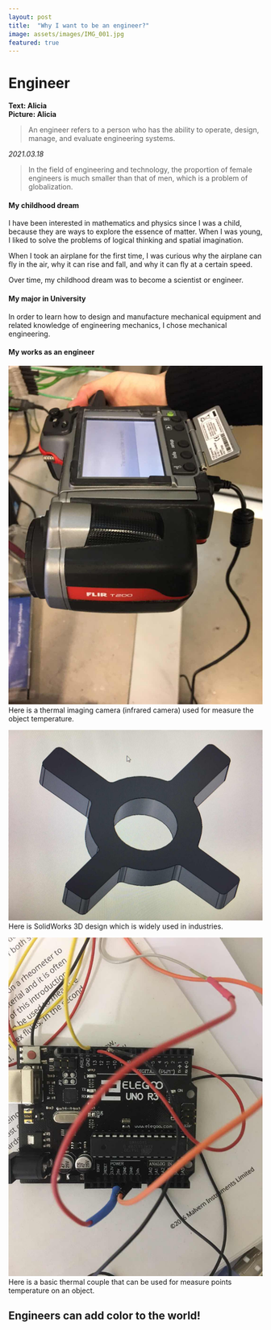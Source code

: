 ```yaml
---
layout: post
title:  "Why I want to be an engineer?"
image: assets/images/IMG_001.jpg
featured: true
---
```


# Engineer
**Text: Alicia**  
**Picture: Alicia**  

> An engineer refers to a person who has the ability to operate, design, manage, and evaluate engineering systems.

_2021.03.18_
> In the field of engineering and technology, the proportion of female engineers is much smaller than that of men, which is a problem of globalization.

#### My childhood dream
I have been interested in mathematics and physics since I was a child, because they are ways to explore the essence of matter.  When I was young, I liked to solve the problems of logical thinking and spatial imagination.

When I took an airplane for the first time, I was curious why the airplane can fly in the air, why it can rise and fall, and why it can fly at a certain speed.

Over time, my childhood dream was to become a scientist or engineer.

#### My major in University
In order to learn how to design and manufacture mechanical equipment and related knowledge of engineering mechanics, I chose mechanical engineering.

#### My works as an engineer

![501](../assets/images/IMG_002.jpg)
Here is a thermal imaging camera (infrared camera) used for measure the object temperature.

![502](../assets/images/IMG_003.jpg)
Here is SolidWorks 3D design which is widely used in industries.

![503](../assets/images/IMG_004.jpg)
Here is a basic thermal couple that can be used for measure points temperature on an object.

## Engineers can add color to the world!
